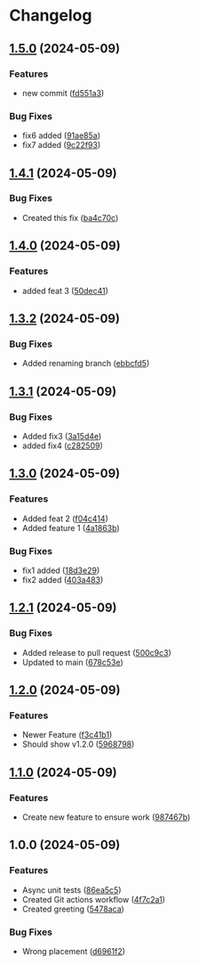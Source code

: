 # Changelog

## [1.5.0](https://github.com/MABIGMAC/29-React-UnitTests/compare/v1.4.1...v1.5.0) (2024-05-09)


### Features

* new commit ([fd551a3](https://github.com/MABIGMAC/29-React-UnitTests/commit/fd551a3d1f95d830047ee57d9049ece95e0bd508))


### Bug Fixes

* fix6 added ([91ae85a](https://github.com/MABIGMAC/29-React-UnitTests/commit/91ae85a3841cddda76e3073a0fa0f48e586a3e00))
* fix7 added ([9c22f93](https://github.com/MABIGMAC/29-React-UnitTests/commit/9c22f9300bf6b7ffafac3cc950bd804a97b028f1))

## [1.4.1](https://github.com/MABIGMAC/29-React-UnitTests/compare/v1.4.0...v1.4.1) (2024-05-09)


### Bug Fixes

* Created this fix ([ba4c70c](https://github.com/MABIGMAC/29-React-UnitTests/commit/ba4c70c28f39a5b7ccaaa903f5186ac12c58107f))

## [1.4.0](https://github.com/MABIGMAC/29-React-UnitTests/compare/v1.3.2...v1.4.0) (2024-05-09)


### Features

* added feat 3 ([50dec41](https://github.com/MABIGMAC/29-React-UnitTests/commit/50dec41cf5e62f6455e5fbb70773d2dd4555e4c5))

## [1.3.2](https://github.com/MABIGMAC/29-React-UnitTests/compare/v1.3.1...v1.3.2) (2024-05-09)


### Bug Fixes

* Added renaming branch ([ebbcfd5](https://github.com/MABIGMAC/29-React-UnitTests/commit/ebbcfd53dcbf9c965f02f5d225810d731dfde09f))

## [1.3.1](https://github.com/MABIGMAC/29-React-UnitTests/compare/v1.3.0...v1.3.1) (2024-05-09)


### Bug Fixes

* Added fix3 ([3a15d4e](https://github.com/MABIGMAC/29-React-UnitTests/commit/3a15d4e58cb9290fd9c5622e188a04b9378dd8dd))
* added fix4 ([c282509](https://github.com/MABIGMAC/29-React-UnitTests/commit/c2825091387f5d7fa7e031ac81c03cac00088536))

## [1.3.0](https://github.com/MABIGMAC/29-React-UnitTests/compare/v1.2.1...v1.3.0) (2024-05-09)


### Features

* Added feat 2 ([f04c414](https://github.com/MABIGMAC/29-React-UnitTests/commit/f04c4141e07901d693f370b569f3a49f546f7e91))
* Added feature 1 ([4a1863b](https://github.com/MABIGMAC/29-React-UnitTests/commit/4a1863ba6bb6a7d506d93b1066a9337c0c8e3eb7))


### Bug Fixes

* fix1 added ([18d3e29](https://github.com/MABIGMAC/29-React-UnitTests/commit/18d3e29ba7c33ce2426e82b80b7d0742ad3da7ad))
* fix2 added ([403a483](https://github.com/MABIGMAC/29-React-UnitTests/commit/403a48361ceafe44cae8d293b2ae81efa199ef02))

## [1.2.1](https://github.com/MABIGMAC/29-React-UnitTests/compare/v1.2.0...v1.2.1) (2024-05-09)


### Bug Fixes

* Added release to pull request ([500c9c3](https://github.com/MABIGMAC/29-React-UnitTests/commit/500c9c3867e977272d7f053908049521eb7651fa))
* Updated to main ([678c53e](https://github.com/MABIGMAC/29-React-UnitTests/commit/678c53ea668a0545660519b163072d8fd4b4a68d))

## [1.2.0](https://github.com/MABIGMAC/29-React-UnitTests/compare/v1.1.0...v1.2.0) (2024-05-09)


### Features

* Newer Feature ([f3c41b1](https://github.com/MABIGMAC/29-React-UnitTests/commit/f3c41b18c8c64a9302bdbc10206d78b708a6227b))
* Should show v1.2.0 ([5968798](https://github.com/MABIGMAC/29-React-UnitTests/commit/59687989badce935fdc4a0389bd4da43139186c4))

## [1.1.0](https://github.com/MABIGMAC/29-React-UnitTests/compare/v1.0.0...v1.1.0) (2024-05-09)


### Features

* Create new feature to ensure work ([987467b](https://github.com/MABIGMAC/29-React-UnitTests/commit/987467b203393cca4b4eaf34664c317f91001df4))

## 1.0.0 (2024-05-09)


### Features

* Async unit tests ([86ea5c5](https://github.com/MABIGMAC/29-React-UnitTests/commit/86ea5c5f2ca6ef8a23c887e0db6b8af487435cd0))
* Created Git actions workflow ([4f7c2a1](https://github.com/MABIGMAC/29-React-UnitTests/commit/4f7c2a19e24d60e5386a4840c4bcd972c081a19c))
* Created greeting ([5478aca](https://github.com/MABIGMAC/29-React-UnitTests/commit/5478acaff1446c4f0a08d49e304dda3f9526b964))


### Bug Fixes

* Wrong placement ([d6961f2](https://github.com/MABIGMAC/29-React-UnitTests/commit/d6961f241c0ee1ad3616d168dcb656c39805a512))
